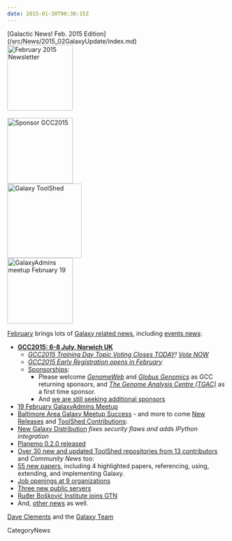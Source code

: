 ```yaml
---
date: 2015-01-30T00:30:15Z
---
```

<div class='newsItemHeader'>[Galactic News! Feb. 2015 Edition](/src/News/2015_02GalaxyUpdate/index.md)</div>

<div class='right'><div class='center'>
<a href='/GalaxyUpdates/2015_02'><img src='/Images/Logos/GalaxyUpdate200.png' alt='February 2015 Newsletter' width=150 /></a><br /><br />
<a href='/GalaxyUpdates/2015_02#gcc2015-6-8-july-norwich-uk'><img src='/Images/Logos/GCC2015LogoWide600.png' alt='Sponsor GCC2015' width="150" /></a><br />
<a href='/GalaxyUpdates/2015_02#toolshed-contributions'><img src='/Images/Logos/ToolShed.jpg' alt='Galaxy ToolShed' width=170 /></a><br />
<a href='/GalaxyUpdates/2015_02#19-february-galaxyadmins-meetup'><img src='/Images/Logos/GalaxyAdmins.png' alt='GalaxyAdmins meetup February 19' width="150" /></a></div>
</div>

[February](/GalaxyUpdates/2015_02) brings lots of [Galaxy related news](/GalaxyUpdates/2015_02), including [events news](/src/GalaxyUpdates/2015_02/index.md#events):
* **[GCC2015: 6-8 July, Norwich UK](/src/GalaxyUpdates/2015_02/index.md#gcc2015-6-8-july-norwich-uk)**
  * *[GCC2015 Training Day Topic Voting Closes TODAY](/GalaxyUpdates/2015_02#training-day-topic-voting-closes-today)! [Vote NOW](http://bit.ly/gcc2015vote)*
  * *[GCC2015 Early Registration opens in February](/src/GalaxyUpdates/2015_02/index.md#early-registration-opens-in-february)*
  * [Sponsorships](/src/GalaxyUpdates/2015_02/index.md#sponsorships):
    * Please welcome *[GenomeWeb](/GalaxyUpdates/2015_02#genomeweb)* and *[Globus Genomics](/GalaxyUpdates/2015_02#globus-genomics)* as GCC returning sponsors, and *[The Genome Analysis Centre (TGAC)](/src/GalaxyUpdates/2015_02/index.md#the-genome-analysis-centre-tgac)* as a first time sponsor.
    * And [we are still seeking additional sponsors](/src/GalaxyUpdates/2015_02/index.md#call-for-sponsors)
* [19 February GalaxyAdmins Meetup](/src/GalaxyUpdates/2015_02/index.md#19-february-galaxyadmins-meetup)
* [Baltimore Area Galaxy Meetup Success](/src/GalaxyUpdates/2015_02/index.md#january-baltimore-area-galaxy-meetup-report) - and more to come
[New Releases](/GalaxyUpdates/2015_02#new-releases) and [ToolShed Contributions](/src/GalaxyUpdates/2015_02/index.md#toolshed-contributions):
* [New Galaxy Distribution](/src/GalaxyUpdates/2015_02/index.md#galaxy-20150113-distribution) *fixes security flaws and adds IPython integration*
* [Planemo 0.2.0 released](/src/GalaxyUpdates/2015_02/index.md#planemo-020)
* [Over 30 new and updated ToolShed repositories from 13 contributors](/src/GalaxyUpdates/2015_02/index.md#toolshed-contributions)
and *Community News* too:
* [55 new papers](/src/GalaxyUpdates/2015_02/index.md#new-papers), including 4 highlighted papers, referencing, using, extending, and implementing Galaxy.
* [Job openings at 9 organizations](/src/GalaxyUpdates/2015_02/index.md#whos-hiring)
* [Three new public servers](/src/GalaxyUpdates/2015_02/index.md#new-public-servers)
* [Ruđer Bošković Institute joins GTN](/src/GalaxyUpdates/2015_02/index.md#new-gtn-member-ruđer-bošković-institute)
* And, [other news](/src/GalaxyUpdates/2015_02/index.md#other-news) as well.

[Dave Clements](/DaveClements) and the [Galaxy Team](/src/GalaxyTeam/index.md)


CategoryNews
